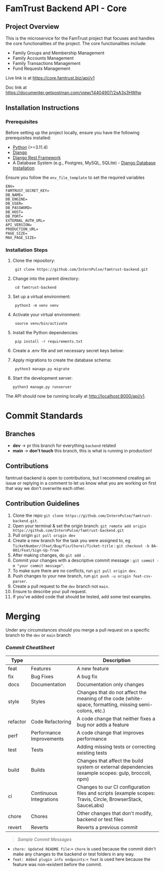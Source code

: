 # FamTrust Backend API - Core

## Project Overview

This is the microservice for the FamTrust project that focuses and handles the core functionalities
of the project. The core functionalities include:

- Family Groups and Membership Management
- Family Accounts Management
- Family Transactions Management
- Fund Requests Management

Live link is at https://core.famtrust.biz/api/v1

Doc link at https://documenter.getpostman.com/view/14404907/2sA3s3HWhp

## Installation Instructions

### Prerequisites

Before setting up the project locally, ensure you have the following prerequisites installed:

- [Python](https://www.python.org/downloads/) (>=3.11.4)
- [Django](https://www.djangoproject.com/download/)
- [Django Rest Framework](https://www.django-rest-framework.org/#installation)
- A Database System (e.g., Postgres, MySQL,
  SQLite) - [Django Database Installation](https://www.djangoproject.com/download/#database-installation)

Ensure you follow the `env_file_template` to set the required variables

```
ENV=
FAMTRUST_SECRET_KEY=
DB_NAME=
DB_ENGINE=
DB_USER=
DB_PASSWORD=
DB_HOST=
DB_PORT=
EXTERNAL_AUTH_URL=
API_VERSION=
PRODUCTION_URL=
PAGE_SIZE=
MAX_PAGE_SIZE=

```

### Installation Steps

1. Clone the repository:

        git clone https://github.com/InternPulse/famtrust-backend.git

2. Change into the parent directory:

        cd famtrust-backend

3. Set up a virtual environment:

        python3 -m venv venv

4. Activate your virtual environment:

        source venv/bin/activate

5. Install the Python dependencies:

        pip install -r requirements.txt

6. Create a .env file and set necessary secret keys below:

7. Apply migrations to create the database schema:

        python3 manage.py migrate

8. Start the development server:
    ```
    python3 manage.py runserver
    ```

The API should now be running locally
at [http://localhost:8000/api/v1](http://localhost:8000/api/v1).

# Commit Standards

## Branches

- **dev** -> pr this branch for everything `backend` related
- **main** -> **don't touch** this branch, this is what is running in production!

## Contributions

famtrust-backend is open to contributions, but I recommend creating an issue or replying in a
comment to let us know what you are working on first that way we don't overwrite each other.

## Contribution Guidelines

1. Clone the repo `git clone https://github.com/InternPulse/famtrust-backend.git`.
2. Open your terminal & set the origin
   branch: `git remote add origin https://github.com/InternPulse/famtrust-backend.git`
3. Pull origin `git pull origin dev`
4. Create a new branch for the task you were assigned to,
   eg `TicketNumber/(Feat/Bug/Fix/Chore)/Ticket-title` : `git checkout -b BA-001/Feat/Sign-Up-from`
5. After making changes, do `git add .`
6. Commit your changes with a descriptive commit message : `git commit -m "your commit message"`.
7. To make sure there are no conflicts, run `git pull origin dev`.
8. Push changes to your new branch, run `git push -u origin feat-csv-parser`.
9. Create a pull request to the `dev` branch not `main`.
10. Ensure to describe your pull request.
11. If you've added code that should be tested, add some test examples.

# Merging

Under any circumstances should you merge a pull request on a specific branch to the `dev` or `main`
branch

### _Commit CheatSheet_

| Type     |                          | Description                                                                                                 |
|----------|--------------------------|-------------------------------------------------------------------------------------------------------------|
| feat     | Features                 | A new feature                                                                                               |
| fix      | Bug Fixes                | A bug fix                                                                                                   |
| docs     | Documentation            | Documentation only changes                                                                                  |
| style    | Styles                   | Changes that do not affect the meaning of the code (white-space, formatting, missing semi-colons, etc.)     |
| refactor | Code Refactoring         | A code change that neither fixes a bug nor adds a feature                                                   |
| perf     | Performance Improvements | A code change that improves performance                                                                     |
| test     | Tests                    | Adding missing tests or correcting existing tests                                                           |
| build    | Builds                   | Changes that affect the build system or external dependencies (example scopes: gulp, broccoli, npm)         |
| ci       | Continuous Integrations  | Changes to our CI configuration files and scripts (example scopes: Travis, Circle, BrowserStack, SauceLabs) |
| chore    | Chores                   | Other changes that don't modify, backend or test files                                                      |
| revert   | Reverts                  | Reverts a previous commit                                                                                   |

> _Sample Commit Messages_

- `chore: Updated README file`:= `chore` is used because the commit didn't make any changes to the
  backend or test folders in any way.
- `feat: Added plugin info endpoints`:= `feat` is used here because the feature was non-existent
  before the commit.
